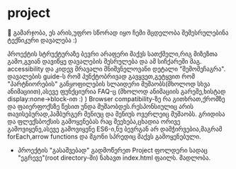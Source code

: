# project
👋 გამარჯობა,
ეს არის,უფრო სწორად იყო ჩემი მცდელობა შემესრულებინა ტექნიკური დავალება :)

  პროექტის სტრუქტურაზე ბევრი არაფერი მაქვს სათქმელი,რიგ მიზეზთა გამო,გვიან დავიწყე დავალების შესრულება და ამ სიჩქარეში მაგ. accessibility და კიდევ მრავალი მნიშვნელოვანი დეტალი "შემომეჩაგრა".
  დავალების guide-ს რომ პუნქტობრივად გავყვეთ,გეტყვით რომ "პარტნიორების" განყოფილების სლაიდერი მუშაობს(მხოლოდ სხვა ანიმაციით),ასევე ფუნქციურია FAQ-ც (მხოლოდ ანიმაციის გარეშე,ხისტად display:none->block-ით :) )
  Browser compatibility-ზე რა გითხრათ,ქრომზე და ფაიერფოქსზე წესით უნდა მუშაობდეს.რესპონსიულიც არის თავისებურად,ჰამბურგერ მენიუც და მენიუს ოვერლეიც მუშაობს. 
  გრიდისა და ფლექსბოქსის გამოყენებას რაც შეეხება,ცხადია ორივე გამოვიყენე,ასევე გამოვიყენე ES6-ი,ნუ ბევრგან არ დამჭირვებია,მაგრამ forEach,arrow functions და მგონი სპრედიც მაქვს გამოყენებული.

  * პროექტის "გასაშვებად" გადმოწერეთ Project ფოლდერი სადაც "ეგრევე"(root directory-ში) ნახავთ index.html ფაილს.         მადლობა.
  
